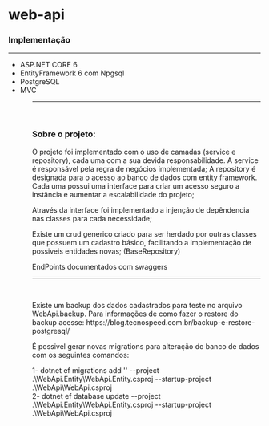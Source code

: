 # web-api

<h3> Implementação </h3>
<hr/>
  <ul>
  <li>ASP.NET CORE 6</li>
  <li>EntityFramework 6 com Npgsql</li>
  <li>PostgreSQL</li>
  <li>MVC</li>
<ul/>
<hr/><br/>
    
<h3> Sobre o projeto: </h3>
    <p> O projeto foi implementado com o uso de camadas (service e repository), cada uma com a sua devida responsabilidade. A service é responsável pela regra de negócios implementada; A repository é designada para o acesso ao banco de dados com entity framework. Cada uma possui uma interface para criar um acesso seguro a instância e aumentar a escalabilidade do projeto;</p>
    <p> Através da interface foi implementado a injenção de depêndencia nas classes para cada necessidade;</p>
    <p> Existe um crud generico criado para ser herdado por outras classes que possuem um cadastro básico, facilitando a implementação de possiveis entidades novas; (BaseRepository)</p>
    <p> EndPoints documentados com swaggers</p>
  <hr/><br/>
    <p> Existe um backup dos dados cadastrados para teste no arquivo WebApi.backup. Para informações de como fazer o restore do backup acesse:
 https://blog.tecnospeed.com.br/backup-e-restore-postgresql/ </p>
  <p> É possivel gerar novas migrations para alteração do banco de dados com os seguintes comandos: </p>
   <p>
   1- dotnet ef migrations add '<Nome da migration>' --project .\WebApi.Entity\WebApi.Entity.csproj --startup-project .\WebApi\WebApi.csproj<br/>
   2- dotnet ef database update --project .\WebApi.Entity\WebApi.Entity.csproj --startup-project .\WebApi\WebApi.csproj
  </p>


